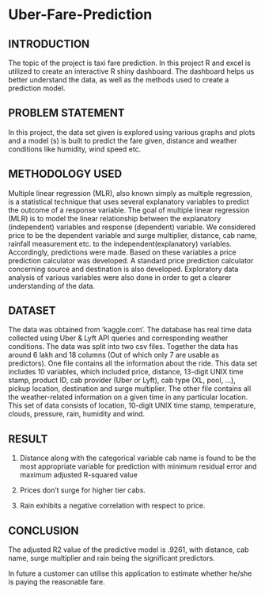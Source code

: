 # Uber-Fare-Prediction

## INTRODUCTION 
The topic of the project is taxi fare prediction. In this project R and excel is utilized to create an interactive R shiny dashboard. The dashboard helps us better understand the data, as well as the methods used to create a prediction model.


## PROBLEM STATEMENT
In this project, the data set given is explored  using various graphs and plots and a model (s) is built to predict the fare given, distance and weather conditions like humidity, wind speed etc.


## METHODOLOGY USED
Multiple linear regression (MLR), also known simply as multiple regression, is a statistical technique that uses several explanatory variables to predict the outcome of a response variable. The goal of multiple linear regression (MLR) is to model the linear relationship between the explanatory (independent) variables and response (dependent) variable.
We considered price to be the dependent variable and surge multiplier, distance, cab name, rainfall measurement etc. to the independent(explanatory) variables. Accordingly, predictions were made.
Based on these variables a price prediction calculator was developed.
A standard price prediction calculator concerning source and destination is also developed.
Exploratory data analysis of various variables were also done in order to get a clearer understanding of the data. 

## DATASET
The data was obtained from ‘kaggle.com’. The database has real time data collected using Uber & Lyft API queries and corresponding weather conditions. The data was split into two csv files. Together the data has around 6 lakh and 18 columns (Out of which only 7 are usable as predictors).
One file contains all the information about the ride. This data set includes 10 variables, which included price, distance, 13-digit UNIX time stamp, product ID, cab provider (Uber or Lyft), cab type (XL, pool, ...), pickup location, destination and surge multiplier.
The other file contains all the weather-related information on a given time in any particular location. This set of data consists of location, 10-digit UNIX time stamp, temperature, clouds, pressure, rain, humidity and wind.

 
## RESULT
1.	Distance along with the categorical variable cab name is found to be the most appropriate variable for prediction with minimum residual error and maximum adjusted R-squared value

2.	Prices don’t surge for higher tier cabs.
3.	Rain exhibits a negative correlation with respect to price.

## CONCLUSION
The adjusted R2 value of the predictive model is .9261, with distance, cab name, surge multiplier and rain being the significant predictors.

In future a customer can utilise this application to estimate whether he/she is paying the reasonable fare.
 

